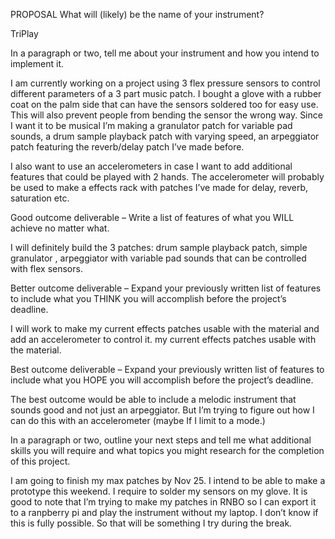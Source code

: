 PROPOSAL 
What will (likely) be the name of your instrument?

TriPlay

In a paragraph or two, tell me about your instrument and how you intend to implement it.

I am currently working on a project using 3 flex pressure sensors to control different parameters of a 3 part music patch. I bought a glove with a rubber coat on the palm side that can have the sensors soldered too for easy use. This will also prevent people from bending the sensor the wrong way. Since I want it to be musical I’m making a granulator patch for variable pad sounds, a drum sample playback patch with varying speed, an arpeggiator patch featuring the reverb/delay patch I’ve made before. 

I also want to use an accelerometers in case I want to add additional features that could be played with 2 hands. The accelerometer will probably be used to make a effects rack with patches I’ve made for delay, reverb, saturation etc. 

Good outcome deliverable – Write a list of features of what you WILL achieve no matter what.

I will definitely build the 3 patches: drum sample playback patch, simple granulator , arpeggiator with variable pad sounds that can be controlled with flex sensors.

Better outcome deliverable – Expand your previously written list of features to include what you THINK you will accomplish before the project’s deadline.

I will work to make my current effects patches usable with the material and add an accelerometer to control it.  my current effects patches usable with the material. 

Best outcome deliverable – Expand your previously written list of features to include what you HOPE you will accomplish before the project’s deadline.

The best outcome would be able to include a melodic instrument that sounds good and not just an arpeggiator. But I’m trying to figure out how I can do this with an accelerometer (maybe If I limit to a mode.)

In a paragraph or two, outline your next steps and tell me what additional skills you will require and what topics you might research for the completion of this project.

I am going to finish my max patches by Nov 25. I intend to be able to make a prototype this weekend.  I require to solder my sensors on my glove. 
It is good to note that I’m trying to make my patches in RNBO so I can export it to a ranpberry pi and play the instrument without my laptop. I don’t know if this is fully possible. So that will be something I try during the break. 



